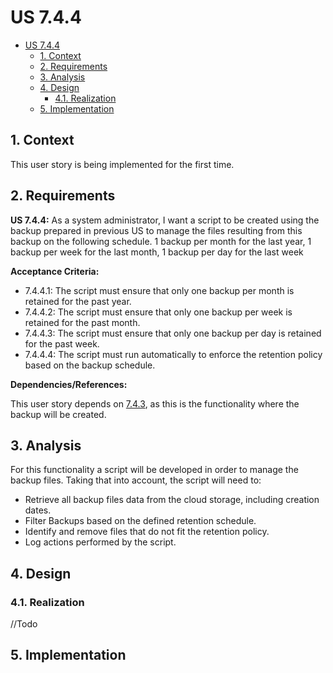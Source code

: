 # US 7.4.4

<!-- TOC -->
- [US 7.4.4](#us-744)
  - [1. Context](#1-context)
  - [2. Requirements](#2-requirements)
  - [3. Analysis](#3-analysis)
  - [4. Design](#4-design)
    - [4.1. Realization](#41-realization)
  - [5. Implementation](#5-implementation)
<!-- TOC -->

## 1. Context

This user story is being implemented for the first time.

## 2. Requirements

**US 7.4.4:** As a system administrator, I want a script to be created using the backup prepared in previous US to manage the files resulting from this backup on the following schedule. 1 backup per month for the last year, 1 backup per week for the last month, 1 backup per day for the last week

**Acceptance Criteria:**

- 7.4.4.1: The script must ensure that only one backup per month is retained for the past year.
- 7.4.4.2: The script must ensure that only one backup per week is retained for the past month.
- 7.4.4.3: The script must ensure that only one backup per day is retained for the past week.
- 7.4.4.4: The script must run automatically to enforce the retention policy based on the backup schedule.

**Dependencies/References:**

This user story depends on [7.4.3](../../1220738/us-7.4.3/readme.md), as this is the functionality where the backup will be created.

## 3. Analysis

For this functionality a script will be developed in order to manage the backup files. Taking that into account, the script will need to:

- Retrieve all backup files data from the cloud storage, including creation dates.
- Filter Backups based on the defined retention schedule.
- Identify and remove files that do not fit the retention policy.
- Log actions performed by the script.

## 4. Design

### 4.1. Realization

//Todo

## 5. Implementation